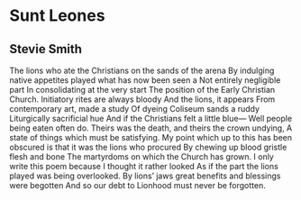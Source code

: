 # Sunt Leones
## Stevie Smith
The lions who ate the Christians on the sands of the arena
By indulging native appetites played what has now been seen a
Not entirely negligible part
In consolidating at the very start
The position of the Early Christian Church.
Initiatory rites are always bloody
And the lions, it appears
From contemporary art, made a study
Of dyeing Coliseum sands a ruddy
Liturgically sacrificial hue
And if the Christians felt a little blue—
Well people being eaten often do.
Theirs was the death, and theirs the crown undying,
A state of things which must be satisfying.
My point which up to this has been obscured
is that it was the lions who procured
By chewing up blood gristle flesh and bone
The martyrdoms on which the Church has grown.
I only write this poem because I thought it rather looked
As if the part the lions played was being overlooked.
By lions’ jaws great benefits and blessings were begotten
And so our debt to Lionhood must never be forgotten.
